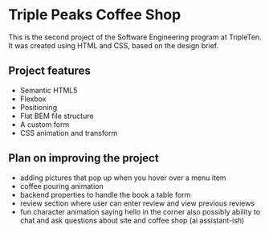 # Triple Peaks Coffee Shop

This is the second project of the Software Engineering program at TripleTen. It was created using HTML and CSS, based on the design brief.

## Project features

- Semantic HTML5
- Flexbox
- Positioning
- Flat BEM file structure
- A custom form
- CSS animation and transform

## Plan on improving the project

- adding pictures that pop up when you hover over a menu item
- coffee pouring animation
- backend properties to handle the book a table form
- review section where user can enter review and view previous reviews
- fun character animation saying hello in the corner also possibly ability to chat and ask questions about site and coffee shop (ai assistant-ish)
